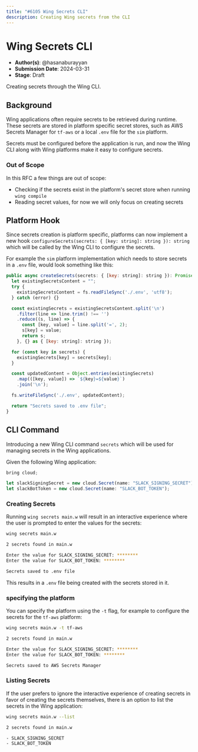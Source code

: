 ```yaml
---
title: "#6105 Wing Secrets CLI"
description: Creating Wing secrets from the CLI
---
```


# Wing Secrets CLI
- **Author(s)**: @hasanaburayyan
- **Submission Date**: 2024-03-31
- **Stage**: Draft

Creating secrets through the Wing CLI.

## Background

Wing applications often require secrets to be retrieved during runtime. These secrets are stored in platform specific secret stores, such as AWS Secrets Manager for `tf-aws` or a local `.env` file for the `sim` platform.

Secrets must be configured before the application is run, and now the Wing CLI along with Wing platforms make it easy to configure secrets.

### Out of Scope

In this RFC a few things are out of scope:
- Checking if the secrets exist in the platform's secret store when running `wing compile`
- Reading secret values, for now we will only focus on creating secrets

## Platform Hook

Since secrets creation is platform specific, platforms can now implement a new hook `configureSecrets(secrets: { [key: string]: string }): string` which will be called by the Wing CLI to configure the secrets.

For example the `sim` platform implementation which needs to store secrets in a `.env` file, would look something like this:

```js
public async createSecrets(secrets: { [key: string]: string }): Promise<string> {
  let existingSecretsContent = "";
  try {
    existingSecretsContent = fs.readFileSync('./.env', 'utf8');
  } catch (error) {}

  const existingSecrets = existingSecretsContent.split('\n')
    .filter(line => line.trim() !== '')
    .reduce((s, line) => {
      const [key, value] = line.split('=', 2);
      s[key] = value;
      return s;
    }, {} as { [key: string]: string });

  for (const key in secrets) {
    existingSecrets[key] = secrets[key];
  }

  const updatedContent = Object.entries(existingSecrets)
    .map(([key, value]) => `${key}=${value}`)
    .join('\n');

  fs.writeFileSync('./.env', updatedContent);

  return "Secrets saved to .env file";
}
```

## CLI Command

Introducing a new Wing CLI command `secrets` which will be used for managing secrets in the Wing applications.

Given the following Wing application:

```js
bring cloud;

let slackSigningSecret = new cloud.Secret(name: "SLACK_SIGNING_SECRET");
let slackBotToken = new cloud.Secret(name: "SLACK_BOT_TOKEN");
```

### Creating Secrets

Running `wing secrets main.w` will result in an interactive experience where the user is prompted to enter the values for the secrets:

```bash
wing secrets main.w

2 secrets found in main.w

Enter the value for SLACK_SIGNING_SECRET: ********
Enter the value for SLACK_BOT_TOKEN: ********

Secrets saved to .env file
```

This results in a `.env` file being created with the secrets stored in it.

### specifying the platform

You can specify the platform using the `-t` flag, for example to configure the secrets for the `tf-aws` platform:

```bash
wing secrets main.w -t tf-aws

2 secrets found in main.w

Enter the value for SLACK_SIGNING_SECRET: ********
Enter the value for SLACK_BOT_TOKEN: ********

Secrets saved to AWS Secrets Manager
```

### Listing Secrets

If the user prefers to ignore the interactive experience of creating secrets in favor of creating the secrets themselves, there is an option to list the secrets in the Wing application:

```bash
wing secrets main.w --list

2 secrets found in main.w

- SLACK_SIGNING_SECRET
- SLACK_BOT_TOKEN
```
